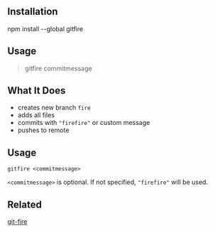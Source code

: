 ## Installation
npm install --global gitfire

## Usage

> gitfire commitmessage

## What It Does

- creates new branch `fire`
- adds all files
- commits with `"firefire"` or custom message
- pushes to remote

## Usage

`gitfire <commitmessage>`

`<commitmessage>` is optional. If not specified, `"firefire"` will be used.

## Related
[git-fire](https://github.com/qw3rtman/git-fire)
